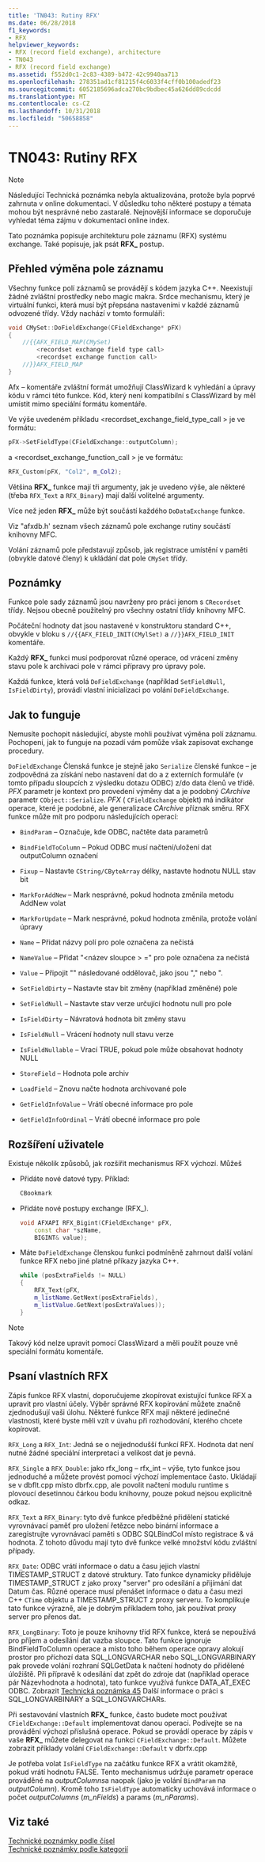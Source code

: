 ```yaml
---
title: 'TN043: Rutiny RFX'
ms.date: 06/28/2018
f1_keywords:
- RFX
helpviewer_keywords:
- RFX (record field exchange), architecture
- TN043
- RFX (record field exchange)
ms.assetid: f552d0c1-2c83-4389-b472-42c9940aa713
ms.openlocfilehash: 278351ad1cf81215f4c6033f4cff0b100adedf23
ms.sourcegitcommit: 6052185696adca270bc9bdbec45a626dd89cdcdd
ms.translationtype: MT
ms.contentlocale: cs-CZ
ms.lasthandoff: 10/31/2018
ms.locfileid: "50658858"
---
```

# <a name="tn043-rfx-routines"></a>TN043: Rutiny RFX

> [!NOTE]
> Následující Technická poznámka nebyla aktualizována, protože byla poprvé zahrnuta v online dokumentaci. V důsledku toho některé postupy a témata mohou být nesprávné nebo zastaralé. Nejnovější informace se doporučuje vyhledat téma zájmu v dokumentaci online index.

Tato poznámka popisuje architekturu pole záznamu (RFX) systému exchange. Také popisuje, jak psát **RFX_** postup.

## <a name="overview-of-record-field-exchange"></a>Přehled výměna pole záznamu

Všechny funkce polí záznamů se provádějí s kódem jazyka C++. Neexistují žádné zvláštní prostředky nebo magic makra. Srdce mechanismu, který je virtuální funkci, která musí být přepsána nastaveními v každé záznamů odvozené třídy. Vždy nachází v tomto formuláři:

```cpp
void CMySet::DoFieldExchange(CFieldExchange* pFX)
{
    //{{AFX_FIELD_MAP(CMySet)
        <recordset exchange field type call>
        <recordset exchange function call>
    //}}AFX_FIELD_MAP
}
```

Afx – komentáře zvláštní formát umožňují ClassWizard k vyhledání a úpravy kódu v rámci této funkce. Kód, který není kompatibilní s ClassWizard by měl umístit mimo speciální formátu komentáře.

Ve výše uvedeném příkladu \<recordset_exchange_field_type_call > je ve formátu:

```cpp
pFX->SetFieldType(CFieldExchange::outputColumn);
```

a \<recordset_exchange_function_call > je ve formátu:

```cpp
RFX_Custom(pFX, "Col2", m_Col2);
```

Většina **RFX_** funkce mají tři argumenty, jak je uvedeno výše, ale některé (třeba `RFX_Text` a `RFX_Binary`) mají další volitelné argumenty.

Více než jeden **RFX_** může být součástí každého `DoDataExchange` funkce.

Viz "afxdb.h' seznam všech záznamů pole exchange rutiny součástí knihovny MFC.

Volání záznamů pole představují způsob, jak registrace umístění v paměti (obvykle datové členy) k ukládání dat pole `CMySet` třídy.

## <a name="notes"></a>Poznámky

Funkce pole sady záznamů jsou navrženy pro práci jenom s `CRecordset` třídy. Nejsou obecně použitelný pro všechny ostatní třídy knihovny MFC.

Počáteční hodnoty dat jsou nastavené v konstruktoru standard C++, obvykle v bloku s `//{{AFX_FIELD_INIT(CMylSet)` a `//}}AFX_FIELD_INIT` komentáře.

Každý **RFX_** funkci musí podporovat různé operace, od vrácení změny stavu pole k archivaci pole v rámci přípravy pro úpravy pole.

Každá funkce, která volá `DoFieldExchange` (například `SetFieldNull`, `IsFieldDirty`), provádí vlastní inicializaci po volání `DoFieldExchange`.

## <a name="how-does-it-work"></a>Jak to funguje

Nemusíte pochopit následující, abyste mohli používat výměna polí záznamu. Pochopení, jak to funguje na pozadí vám pomůže však zapisovat exchange procedury.

`DoFieldExchange` Členská funkce je stejně jako `Serialize` členské funkce – je zodpovědná za získání nebo nastavení dat do a z externích formuláře (v tomto případu sloupcích z výsledku dotazu ODBC) z/do data členů ve třídě. *PFX* parametr je kontext pro provedení výměny dat a je podobný *CArchive* parametr `CObject::Serialize`. *PFX* ( `CFieldExchange` objekt) má indikátor operace, které je podobné, ale generalizace *CArchive* příznak směru. RFX funkce může mít pro podporu následujících operací:

- `BindParam` – Označuje, kde ODBC, načtěte data parametrů

- `BindFieldToColumn` – Pokud ODBC musí načtení/uložení dat outputColumn označení

- `Fixup` – Nastavte `CString/CByteArray` délky, nastavte hodnotu NULL stav bit

- `MarkForAddNew` – Mark nesprávné, pokud hodnota změnila metodu AddNew volat

- `MarkForUpdate` – Mark nesprávné, pokud hodnota změnila, protože volání úpravy

- `Name` – Přidat názvy polí pro pole označena za nečistá

- `NameValue` – Přidat "\<název sloupce > =" pro pole označena za nečistá

- `Value` – Připojit "" následované oddělovač, jako jsou "," nebo ".

- `SetFieldDirty` – Nastavte stav bit změny (například změněné) pole

- `SetFieldNull` – Nastavte stav verze určující hodnotu null pro pole

- `IsFieldDirty` – Návratová hodnota bit změny stavu

- `IsFieldNull` – Vrácení hodnoty null stavu verze

- `IsFieldNullable` – Vrací TRUE, pokud pole může obsahovat hodnoty NULL

- `StoreField` – Hodnota pole archiv

- `LoadField` – Znovu načte hodnota archivované pole

- `GetFieldInfoValue` – Vrátí obecné informace pro pole

- `GetFieldInfoOrdinal` – Vrátí obecné informace pro pole

## <a name="user-extensions"></a>Rozšíření uživatele

Existuje několik způsobů, jak rozšířit mechanismus RFX výchozí. Můžeš

- Přidáte nové datové typy. Příklad:

    ```cpp
    CBookmark
    ```

- Přidáte nové postupy exchange (RFX_).

    ```cpp
    void AFXAPI RFX_Bigint(CFieldExchange* pFX,
        const char *szName,
        BIGINT& value);
    ```

- Máte `DoFieldExchange` členskou funkci podmíněně zahrnout další volání funkce RFX nebo jiné platné příkazy jazyka C++.

    ```cpp
    while (posExtraFields != NULL)
    {
        RFX_Text(pFX,
        m_listName.GetNext(posExtraFields),
        m_listValue.GetNext(posExtraValues));
    }
    ```

> [!NOTE]
> Takový kód nelze upravit pomocí ClassWizard a měli použít pouze vně speciální formátu komentáře.

## <a name="writing-a-custom-rfx"></a>Psaní vlastních RFX

Zápis funkce RFX vlastní, doporučujeme zkopírovat existující funkce RFX a upravit pro vlastní účely. Výběr správné RFX kopírování můžete značně zjednodušují vaši úlohu. Některé funkce RFX mají některé jedinečné vlastnosti, které byste měli vzít v úvahu při rozhodování, kterého chcete kopírovat.

`RFX_Long` a `RFX_Int`: Jedná se o nejjednodušší funkcí RFX. Hodnota dat není nutné žádné speciální interpretaci a velikost dat je pevná.

`RFX_Single` a `RFX_Double`: jako rfx_long – rfx_int – výše, tyto funkce jsou jednoduché a můžete provést pomocí výchozí implementace často. Ukládají se v dbflt.cpp místo dbrfx.cpp, ale povolit načtení modulu runtime s plovoucí desetinnou čárkou bodu knihovny, pouze pokud nejsou explicitně odkaz.

`RFX_Text` a `RFX_Binary`: tyto dvě funkce předběžné přidělení statické vyrovnávací paměť pro uložení řetězce nebo binární informace a zaregistrujte vyrovnávací paměti s ODBC SQLBindCol místo registrace & vá hodnota. Z tohoto důvodu mají tyto dvě funkce velké množství kódu zvláštní případy.

`RFX_Date`: ODBC vrátí informace o datu a času jejich vlastní TIMESTAMP_STRUCT z datové struktury. Tato funkce dynamicky přiděluje TIMESTAMP_STRUCT z jako proxy "server" pro odesílání a přijímání dat Datum čas. Různé operace musí přenášet informace o datu a času mezi C++ `CTime` objektu a TIMESTAMP_STRUCT z proxy serveru. To komplikuje tato funkce výrazně, ale je dobrým příkladem toho, jak používat proxy server pro přenos dat.

`RFX_LongBinary`: Toto je pouze knihovny tříd RFX funkce, která se nepoužívá pro příjem a odesílání dat vazba sloupce. Tato funkce ignoruje BindFieldToColumn operace a místo toho během operace opravy alokují prostor pro příchozí data SQL_LONGVARCHAR nebo SQL_LONGVARBINARY pak provede volání rozhraní SQLGetData k načtení hodnoty do přidělené úložiště. Při přípravě k odesílání dat zpět do zdroje dat (například operace pár Názevhodnota a hodnota), tato funkce využívá funkce DATA_AT_EXEC ODBC. Zobrazit [Technická poznámka 45](../mfc/tn045-mfc-database-support-for-long-varchar-varbinary.md) Další informace o práci s SQL_LONGVARBINARY a SQL_LONGVARCHARs.

Při sestavování vlastních **RFX_** funkce, často budete moct používat `CFieldExchange::Default` implementovat danou operaci. Podívejte se na provádění výchozí příslušná operace. Pokud se provádí operace by zápis v vaše **RFX_** můžete delegovat na funkci `CFieldExchange::Default`. Můžete zobrazit příklady volání `CFieldExchange::Default` v dbrfx.cpp

Je potřeba volat `IsFieldType` na začátku funkce RFX a vrátit okamžitě, pokud vrátí hodnotu FALSE. Tento mechanismus udržuje parametr operace prováděné na *outputColumns*a naopak (jako je volání `BindParam` na *outputColumn*). Kromě toho `IsFieldType` automaticky uchovává informace o počet *outputColumns* (*m_nFields*) a params (*m_nParams*).

## <a name="see-also"></a>Viz také

[Technické poznámky podle čísel](../mfc/technical-notes-by-number.md)<br/>
[Technické poznámky podle kategorií](../mfc/technical-notes-by-category.md)
